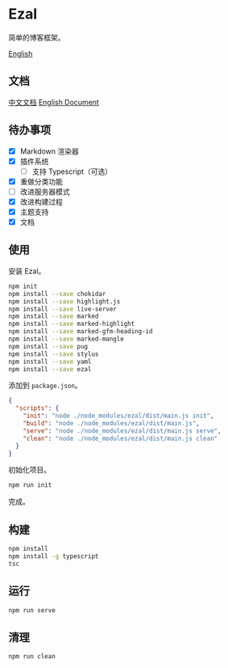 # Ezal
简单的博客框架。

[English](https://github.com/JonnyJong/ezal/blob/main/readme.md)

## 文档
[中文文档](https://github.com/JonnyJong/ezal/blob/main/docs/chinese.md)
[English Document](https://github.com/JonnyJong/ezal/blob/main/docs/english.md)

## 待办事项
- [x] Markdown 渲染器
- [x] 插件系统
  - [ ] 支持 Typescript（可选）
- [x] 重做分类功能
- [ ] 改进服务器模式
- [x] 改进构建过程
- [x] 主题支持
- [x] 文档

## 使用
安装 Ezal。
```bash
npm init
npm install --save chokidar
npm install --save highlight.js
npm install --save live-server
npm install --save marked
npm install --save marked-highlight
npm install --save marked-gfm-heading-id
npm install --save marked-mangle
npm install --save pug
npm install --save stylus
npm install --save yaml
npm install --save ezal
```

添加到 `package.json`。
```json package.json
{
  "scripts": {
    "init": "node ./node_modules/ezal/dist/main.js init",
    "build": "node ./node_modules/ezal/dist/main.js",
    "serve": "node ./node_modules/ezal/dist/main.js serve",
    "clean": "node ./node_modules/ezal/dist/main.js clean"
  }
}
```

初始化项目。
```bash
npm run init
```

完成。

## 构建
```bash
npm install
npm install -g typescript
tsc
```

## 运行
```bash
npm run serve
```

## 清理
```bash
npm run clean
```
